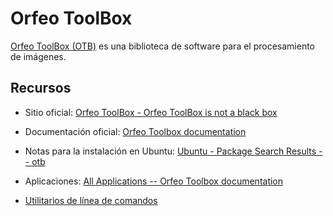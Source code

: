 # Orfeo ToolBox
[Orfeo ToolBox (OTB)](https://www.orfeo-toolbox.org/) es una biblioteca de software para el procesamiento de imágenes.

## Recursos
* Sitio oficial: [Orfeo ToolBox - Orfeo ToolBox is not a black box](https://www.orfeo-toolbox.org/)
* Documentación oficial: [Orfeo Toolbox documentation](https://www.orfeo-toolbox.org/CookBook/)
* Notas para la instalación en Ubuntu: [Ubuntu - Package Search Results -- otb](https://packages.ubuntu.com/search?keywords=otb&searchon=names)
* Aplicaciones: [All Applications -- Orfeo Toolbox documentation](https://www.orfeo-toolbox.org/CookBook/Applications.html)

* [Utilitarios de línea de comandos](https://github.com/mfvargas/snippets/blob/master/gdal/otb-linea-comandos.md)
